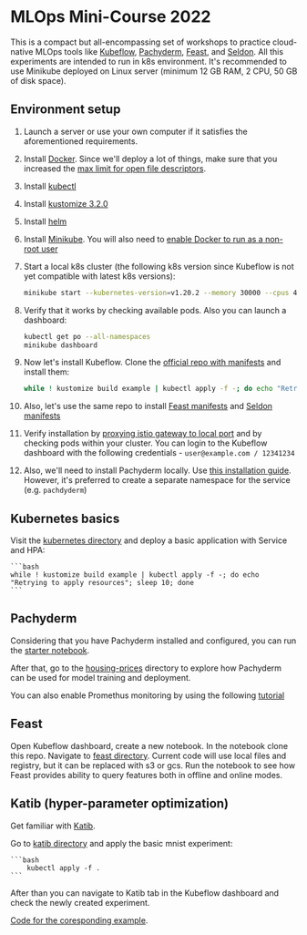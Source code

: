 # MLOps Mini-Course 2022

This is a compact but all-encompassing set of workshops to practice cloud-native MLOps tools like [Kubeflow](https://www.kubeflow.org/), [Pachyderm](https://www.pachyderm.com/), [Feast](https://feast.dev/), and [Seldon](https://www.seldon.io). All this experiments are intended to run in k8s environment. It's recommended to use Minikube deployed on Linux server (minimum 12 GB RAM, 2 CPU, 50 GB of disk space).

## Environment setup

1. Launch a server or use your own computer if it satisfies the aforementioned requirements.

2. Install [Docker](https://www.digitalocean.com/community/tutorials/how-to-install-and-use-docker-on-ubuntu-20-04). Since we'll deploy a lot of things, make sure that you increased the [max limit for open file descriptors](https://github.com/kubeflow/manifests/issues/2087#issuecomment-1101482095).

2. Install [kubectl](https://kubernetes.io/docs/tasks/tools/install-kubectl-linux/)

3. Install [kustomize 3.2.0](https://github.com/kubernetes-sigs/kustomize/releases/tag/v3.2.0)

4. Install [helm](https://helm.sh/docs/intro/install)

5. Install [Minikube](https://minikube.sigs.k8s.io/docs/start/). You will also need to [enable Docker to run as a non-root user](https://docs.docker.com/engine/security/rootless/)

6. Start a local k8s cluster (the following k8s version since Kubeflow is not yet compatible with latest k8s versions):

    ```bash
    minikube start --kubernetes-version=v1.20.2 --memory 30000 --cpus 4
    ```

7. Verify that it works by checking available pods. Also you can launch a dashboard:

    ```bash
    kubectl get po --all-namespaces
    minikube dashboard
    ```

8. Now let's install Kubeflow. Clone the [official repo with manifests](https://github.com/kubeflow/manifests) and install them:

    ```bash
    while ! kustomize build example | kubectl apply -f -; do echo "Retrying to apply resources"; sleep 10; done
    ```

9. Also, let's use the same repo to install [Feast manifests](https://github.com/kubeflow/manifests/tree/master/contrib/feast) and [Seldon manifests](https://github.com/kubeflow/manifests/tree/master/contrib/seldon)

10. Verify installation by [proxying istio gateway to local port](https://www.kubeflow.org/docs/components/central-dash/overview) and by checking pods within your cluster. You can login to the Kubeflow dashboard with the following credentials - `user@example.com / 12341234`

11. Also, we'll need to install Pachyderm locally. Use [this installation guide](https://www.google.com/url?q=https://docs.pachyderm.com/latest/getting-started/local-installation&sa=D&source=editors&ust=1655296135088959&usg=AOvVaw1Lel4BjoQ4hHS93eZQbniC). However, it's preferred to create a separate namespace for the service (e.g. `pachdyderm`)

## Kubernetes basics

Visit the [kubernetes directory](kubernetes/) and deploy a basic application with Service and HPA:


    ```bash
    while ! kustomize build example | kubectl apply -f -; do echo "Retrying to apply resources"; sleep 10; done
    ```


## Pachyderm

Considering that you have Pachyderm installed and configured, you can run the [starter notebook](pachyderm/).

After that, go to the [housing-prices](pachyderm/housing-prices/) directory to explore how Pachyderm can be used for model training and deployment.

You can also enable Promethus monitoring by using the following [tutorial](https://docs.pachyderm.com/latest/deploy-manage/deploy/prometheus/)

## Feast

Open Kubeflow dashboard, create a new notebook. In the notebook clone this repo. Navigate to [feast directory](feast/). Current code will use local files and registry, but it can be replaced with s3 or gcs. Run the notebook to see how Feast provides ability to query features both in offline and online modes.

## Katib (hyper-parameter optimization)

Get familiar with [Katib](https://docs.pachyderm.com/latest/deploy-manage/deploy/prometheus/).

Go to [katib directory](kubeflow/katib/) and apply the basic mnist experiment:

    ```bash
        kubectl apply -f .
    ```

After than you can navigate to Katib tab in the Kubeflow dashboard and check the newly created experiment.

[Code for the coresponding example](https://github.com/kubeflow/katib/tree/master/examples/v1beta1/trial-images/pytorch-mnist).






